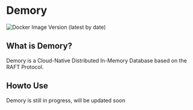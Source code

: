 # Demory

![Docker Image Version (latest by date)](https://img.shields.io/docker/v/huseyinbabal/demory?label=Docker%20Image)

## What is Demory?
Demory is a Cloud-Native Distributed In-Memory Database based on the RAFT Protocol. 

## Howto Use
Demory is still in progress, will be updated soon
